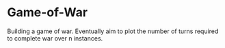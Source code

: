 # Game-of-War
Building a game of war. 
Eventually aim to plot the number of turns required to complete war over n instances.
